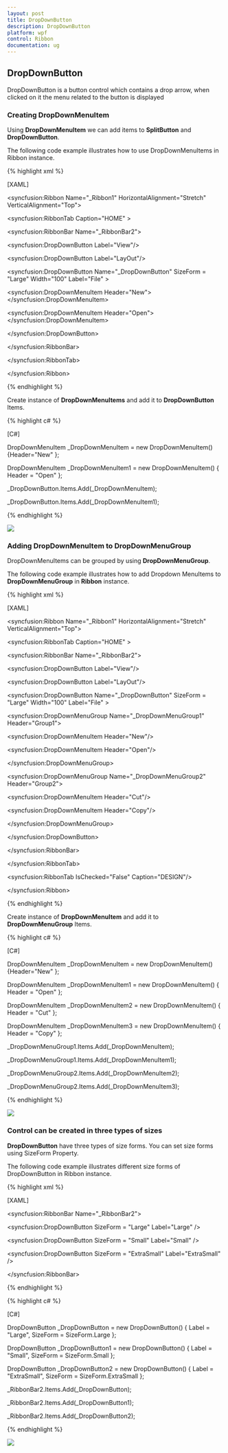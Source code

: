 ```yaml
---
layout: post
title: DropDownButton
description: DropDownButton
platform: wpf
control: Ribbon
documentation: ug
---
```

## DropDownButton

DropDownButton is a button control which contains a drop arrow, when clicked on it the menu related to the button is displayed

### Creating DropDownMenuItem

Using **DropDownMenuItem** we can add items to **SplitButton** and **DropDownButton**.

The following code example illustrates how to use DropDownMenuItems in Ribbon instance.

{% highlight xml %}

[XAML]

<syncfusion:Ribbon Name="_Ribbon1" HorizontalAlignment="Stretch" VerticalAlignment="Top">

<syncfusion:RibbonTab Caption="HOME" >

<syncfusion:RibbonBar Name="_RibbonBar2">

<syncfusion:DropDownButton Label="View"/>

<syncfusion:DropDownButton Label="LayOut"/>

<syncfusion:DropDownButton Name="_DropDownButton" SizeForm = "Large" Width="100" Label="File" >

<syncfusion:DropDownMenuItem Header="New"></syncfusion:DropDownMenuItem>

<syncfusion:DropDownMenuItem Header="Open"></syncfusion:DropDownMenuItem>

</syncfusion:DropDownButton>

</syncfusion:RibbonBar>

</syncfusion:RibbonTab>

</syncfusion:Ribbon>



{% endhighlight %}

Create instance of **DropDownMenuItems** and add it to **DropDownButton** Items.

{% highlight c# %}

[C#]

DropDownMenuItem _DropDownMenuItem = new DropDownMenuItem() {Header="New" };

DropDownMenuItem _DropDownMenuItem1 = new DropDownMenuItem() { Header = "Open" };

_DropDownButton.Items.Add(_DropDownMenuItem);

_DropDownButton.Items.Add(_DropDownMenuItem1);



{% endhighlight %}

![](DropDownButton_images/DropDownButton_img1.jpeg)


### Adding DropDownMenuItem to DropDownMenuGroup

DropDownMenuItems can be grouped by using **DropDownMenuGroup**.

The following code example illustrates how to add Dropdown MenuItems to **DropDownMenuGroup** in **Ribbon** instance.

{% highlight xml %}

[XAML]

<syncfusion:Ribbon Name="_Ribbon1" HorizontalAlignment="Stretch" VerticalAlignment="Top">

<syncfusion:RibbonTab Caption="HOME" >

<syncfusion:RibbonBar Name="_RibbonBar2">

<syncfusion:DropDownButton Label="View"/>

<syncfusion:DropDownButton Label="LayOut"/>

<syncfusion:DropDownButton Name="_DropDownButton" SizeForm = "Large" Width="100" Label="File" >

<syncfusion:DropDownMenuGroup Name="_DropDownMenuGroup1" Header="Group1">

<syncfusion:DropDownMenuItem Header="New"/>

<syncfusion:DropDownMenuItem Header="Open"/>                            

</syncfusion:DropDownMenuGroup>

<syncfusion:DropDownMenuGroup Name="_DropDownMenuGroup2" Header="Group2">

<syncfusion:DropDownMenuItem Header="Cut"/>

<syncfusion:DropDownMenuItem Header="Copy"/>                      

</syncfusion:DropDownMenuGroup>

</syncfusion:DropDownButton>

</syncfusion:RibbonBar>

</syncfusion:RibbonTab>

<syncfusion:RibbonTab IsChecked="False" Caption="DESIGN"/>

</syncfusion:Ribbon>



{% endhighlight %}

Create instance of **DropDownMenuItem** and add it to **DropDownMenuGroup** Items.

{% highlight c# %}

[C#]

DropDownMenuItem _DropDownMenuItem = new DropDownMenuItem() {Header="New" };

DropDownMenuItem _DropDownMenuItem1 = new DropDownMenuItem() { Header = "Open" };

DropDownMenuItem _DropDownMenuItem2 = new DropDownMenuItem() { Header = "Cut" };

DropDownMenuItem _DropDownMenuItem3 = new DropDownMenuItem() { Header = "Copy" };

_DropDownMenuGroup1.Items.Add(_DropDownMenuItem);

_DropDownMenuGroup1.Items.Add(_DropDownMenuItem1);

_DropDownMenuGroup2.Items.Add(_DropDownMenuItem2);

_DropDownMenuGroup2.Items.Add(_DropDownMenuItem3);



{% endhighlight %}

![](DropDownButton_images/DropDownButton_img2.jpeg)


### Control can be created in three types of sizes

**DropDownButton** have three types of size forms. You can set size forms using SizeForm Property.

The following code example illustrates different size forms of DropDownButton in Ribbon instance.

{% highlight xml %}

[XAML]

<syncfusion:RibbonBar Name="_RibbonBar2">

<syncfusion:DropDownButton SizeForm = "Large" Label="Large" />

<syncfusion:DropDownButton SizeForm = "Small" Label="Small" />

<syncfusion:DropDownButton SizeForm = "ExtraSmall" Label="ExtraSmall" />

</syncfusion:RibbonBar>



{% endhighlight %}

{% highlight c# %}

[C#]

DropDownButton _DropDownButton = new DropDownButton() { Label = "Large", SizeForm = SizeForm.Large };

DropDownButton _DropDownButton1 = new DropDownButton() { Label = "Small", SizeForm = SizeForm.Small };

DropDownButton _DropDownButton2 = new DropDownButton() { Label = "ExtraSmall", SizeForm = SizeForm.ExtraSmall };

_RibbonBar2.Items.Add(_DropDownButton);

_RibbonBar2.Items.Add(_DropDownButton1);

_RibbonBar2.Items.Add(_DropDownButton2);



{% endhighlight %}

![](DropDownButton_images/DropDownButton_img3.jpeg)
